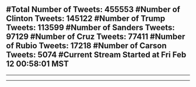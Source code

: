 #Total Number of Tweets: 455553 
#Number of Clinton Tweets: 145122
#Number of Trump Tweets: 113599
#Number of Sanders Tweets: 97129
#Number of Cruz Tweets: 77411
#Number of Rubio Tweets: 17218
#Number of Carson Tweets: 5074
#Current Stream Started at Fri Feb 12 00:58:01 MST
---
---
---
